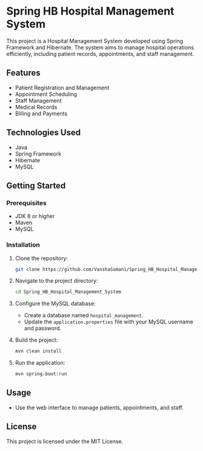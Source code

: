 # Spring HB Hospital Management System

This project is a Hospital Management System developed using Spring Framework and Hibernate. The system aims to manage hospital operations efficiently, including patient records, appointments, and staff management.

## Features

- Patient Registration and Management
- Appointment Scheduling
- Staff Management
- Medical Records
- Billing and Payments

## Technologies Used

- Java
- Spring Framework
- Hibernate
- MySQL

## Getting Started

### Prerequisites

- JDK 8 or higher
- Maven
- MySQL

### Installation

1. Clone the repository:
    ```bash
    git clone https://github.com/VanshaSomani/Spring_HB_Hospital_Management_System.git
    ```

2. Navigate to the project directory:
    ```bash
    cd Spring_HB_Hospital_Management_System
    ```

3. Configure the MySQL database:
    - Create a database named `hospital_management`.
    - Update the `application.properties` file with your MySQL username and password.

4. Build the project:
    ```bash
    mvn clean install
    ```

5. Run the application:
    ```bash
    mvn spring-boot:run
    ```

## Usage

- Use the web interface to manage patients, appointments, and staff.

## License

This project is licensed under the MIT License.

